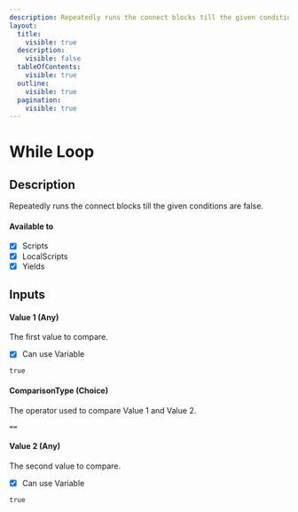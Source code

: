 ```yaml
---
description: Repeatedly runs the connect blocks till the given conditions are false.
layout:
  title:
    visible: true
  description:
    visible: false
  tableOfContents:
    visible: true
  outline:
    visible: true
  pagination:
    visible: true
---
```


# While Loop

## Description

Repeatedly runs the connect blocks till the given conditions are false.

#### Available to

* [x] Scripts
* [x] LocalScripts
* [x] Yields

## Inputs

#### Value 1 (Any)

The first value to compare.

* [x] Can use Variable

```
true
```

#### ComparisonType (Choice)

The operator used to compare Value 1 and Value 2.

```
==
```

#### Value 2 (Any)

The second value to compare.

* [x] Can use Variable

```
true
```